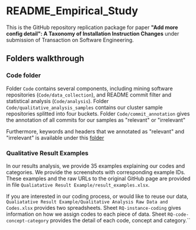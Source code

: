 # README_Empirical_Study

This is the GitHub repository replication package for paper **"Add more config detail": A Taxonomy of Installation Instruction Changes** under submission of Transaction on Software Engineering.  


## Folders walkthrough
### Code folder
Folder `Code` contains several components, including mining software repositories (`Code/data_collection`), and README commit filter and statistical analysis (`Code/analysis`). Folder `Code/qualitative_analysis_samples` contains our cluster sample repositories splitted into four buckets. Folder `Code/commit_annotation` gives the annotation of all commits for our samples as "relevant" or "irrelevant" 

Furthermore, keywords and headers that we annotated as "relevant" and "irrelevant" is available under this [folder](Code/analysis/annotated_headers)

### Qualitative Result Examples
In our results analysis, we provide 35 examples explaining our codes and categories. We provide the screenshots with corresponding example IDs. These examples and the raw URLs to the original GitHub page are provided in file `Qualiatative Result Example/result_examples.xlsx`. 

If you are interested in our coding process, or would like to reuse our data, `Qualiatative Result Example/Qualitative Analysis Raw Data and Codes.xlsx` provides two spreadsheets. Sheet `RQ-instance-coding` gives information on how we assign codes to each piece of data. Sheet `RQ-code-concept-category` provides the detail of each code, concept and category.``